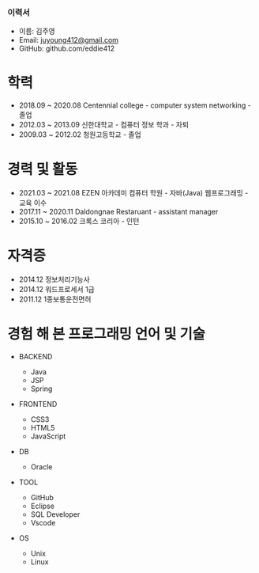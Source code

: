 ### 이력서


- 이름: 김주영
- Email: juyoung412@gmail.com
- GitHub: github.com/eddie412

# 학력
- 2018.09 ~ 2020.08 Centennial college - computer system networking - 졸업
- 2012.03 ~ 2013.09 신한대학교 - 컴퓨터 정보 학과 - 자퇴
- 2009.03 ~ 2012.02 청원고등학교 - 졸업

# 경력 및 활동
 - 2021.03 ~ 2021.08  EZEN 아카데미 컴퓨터 학원 - 자바(Java) 웹프로그래밍 - 교육 이수
 - 2017.11 ~ 2020.11  Daldongnae Restaruant - assistant manager
 - 2015.10 ~ 2016.02  크록스 코리아 - 인턴

# 자격증
 - 2014.12  정보처리기능사
 - 2014.12  워드프로세서 1급
 - 2011.12  1종보통운전면허

# 경험 해 본 프로그래밍 언어 및 기술
  + BACKEND
    - Java
    - JSP
    - Spring

  + FRONTEND
    - CSS3
    - HTML5
    - JavaScript
  
  + DB
    - Oracle
  
  + TOOL
    - GitHub
    - Eclipse
    - SQL Developer
    - Vscode
  
  + OS
    - Unix
    - Linux
